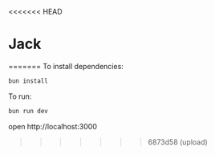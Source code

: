 <<<<<<< HEAD
# Jack
=======
To install dependencies:
```sh
bun install
```

To run:
```sh
bun run dev
```

open http://localhost:3000
>>>>>>> 6873d58 (upload)
